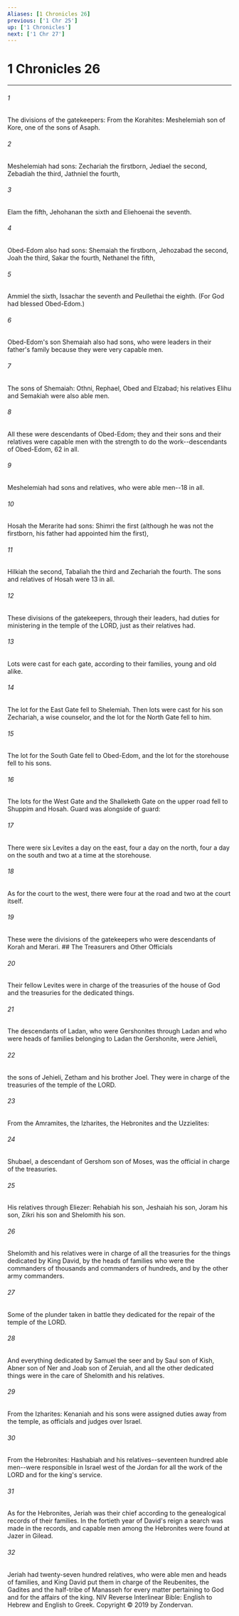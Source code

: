 ```yaml
---
Aliases: [1 Chronicles 26]
previous: ['1 Chr 25']
up: ['1 Chronicles']
next: ['1 Chr 27']
---
```

# 1 Chronicles 26

***


###### 1 
The divisions of the gatekeepers: From the Korahites: Meshelemiah son of Kore, one of the sons of Asaph. 

###### 2 
Meshelemiah had sons: Zechariah the firstborn, Jediael the second, Zebadiah the third, Jathniel the fourth, 

###### 3 
Elam the fifth, Jehohanan the sixth and Eliehoenai the seventh. 

###### 4 
Obed-Edom also had sons: Shemaiah the firstborn, Jehozabad the second, Joah the third, Sakar the fourth, Nethanel the fifth, 

###### 5 
Ammiel the sixth, Issachar the seventh and Peullethai the eighth. (For God had blessed Obed-Edom.) 

###### 6 
Obed-Edom's son Shemaiah also had sons, who were leaders in their father's family because they were very capable men. 

###### 7 
The sons of Shemaiah: Othni, Rephael, Obed and Elzabad; his relatives Elihu and Semakiah were also able men. 

###### 8 
All these were descendants of Obed-Edom; they and their sons and their relatives were capable men with the strength to do the work--descendants of Obed-Edom, 62 in all. 

###### 9 
Meshelemiah had sons and relatives, who were able men--18 in all. 

###### 10 
Hosah the Merarite had sons: Shimri the first (although he was not the firstborn, his father had appointed him the first), 

###### 11 
Hilkiah the second, Tabaliah the third and Zechariah the fourth. The sons and relatives of Hosah were 13 in all. 

###### 12 
These divisions of the gatekeepers, through their leaders, had duties for ministering in the temple of the LORD, just as their relatives had. 

###### 13 
Lots were cast for each gate, according to their families, young and old alike. 

###### 14 
The lot for the East Gate fell to Shelemiah. Then lots were cast for his son Zechariah, a wise counselor, and the lot for the North Gate fell to him. 

###### 15 
The lot for the South Gate fell to Obed-Edom, and the lot for the storehouse fell to his sons. 

###### 16 
The lots for the West Gate and the Shalleketh Gate on the upper road fell to Shuppim and Hosah. Guard was alongside of guard: 

###### 17 
There were six Levites a day on the east, four a day on the north, four a day on the south and two at a time at the storehouse. 

###### 18 
As for the court to the west, there were four at the road and two at the court itself. 

###### 19 
These were the divisions of the gatekeepers who were descendants of Korah and Merari. ## The Treasurers and Other Officials 

###### 20 
Their fellow Levites were in charge of the treasuries of the house of God and the treasuries for the dedicated things. 

###### 21 
The descendants of Ladan, who were Gershonites through Ladan and who were heads of families belonging to Ladan the Gershonite, were Jehieli, 

###### 22 
the sons of Jehieli, Zetham and his brother Joel. They were in charge of the treasuries of the temple of the LORD. 

###### 23 
From the Amramites, the Izharites, the Hebronites and the Uzzielites: 

###### 24 
Shubael, a descendant of Gershom son of Moses, was the official in charge of the treasuries. 

###### 25 
His relatives through Eliezer: Rehabiah his son, Jeshaiah his son, Joram his son, Zikri his son and Shelomith his son. 

###### 26 
Shelomith and his relatives were in charge of all the treasuries for the things dedicated by King David, by the heads of families who were the commanders of thousands and commanders of hundreds, and by the other army commanders. 

###### 27 
Some of the plunder taken in battle they dedicated for the repair of the temple of the LORD. 

###### 28 
And everything dedicated by Samuel the seer and by Saul son of Kish, Abner son of Ner and Joab son of Zeruiah, and all the other dedicated things were in the care of Shelomith and his relatives. 

###### 29 
From the Izharites: Kenaniah and his sons were assigned duties away from the temple, as officials and judges over Israel. 

###### 30 
From the Hebronites: Hashabiah and his relatives--seventeen hundred able men--were responsible in Israel west of the Jordan for all the work of the LORD and for the king's service. 

###### 31 
As for the Hebronites, Jeriah was their chief according to the genealogical records of their families. In the fortieth year of David's reign a search was made in the records, and capable men among the Hebronites were found at Jazer in Gilead. 

###### 32 
Jeriah had twenty-seven hundred relatives, who were able men and heads of families, and King David put them in charge of the Reubenites, the Gadites and the half-tribe of Manasseh for every matter pertaining to God and for the affairs of the king. NIV Reverse Interlinear Bible: English to Hebrew and English to Greek. Copyright © 2019 by Zondervan.
